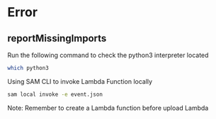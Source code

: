 # Error
## reportMissingImports
[](./image/1.png)

Run the following command to check the python3 interpreter located
```bash
which python3
```

Using SAM CLI to invoke Lambda Function locally
```bash
sam local invoke -e event.json
```

Note: Remember to create a Lambda function before upload Lambda